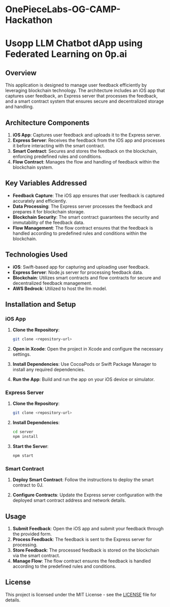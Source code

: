 # OnePieceLabs-OG-CAMP-Hackathon

# Usopp LLM Chatbot dApp using Federated Learning on 0p.ai

## Overview

This application is designed to manage user feedback efficiently by leveraging blockchain technology. The architecture includes an iOS app that captures user feedback, an Express server that processes the feedback, and a smart contract system that ensures secure and decentralized storage and handling.

## Architecture Components

1. **iOS App**: Captures user feedback and uploads it to the Express server.
2. **Express Server**: Receives the feedback from the iOS app and processes it before interacting with the smart contract.
3. **Smart Contract**: Secures and stores the feedback on the blockchain, enforcing predefined rules and conditions.
4. **Flow Contract**: Manages the flow and handling of feedback within the blockchain system.

## Key Variables Addressed

- **Feedback Capture**: The iOS app ensures that user feedback is captured accurately and efficiently.
- **Data Processing**: The Express server processes the feedback and prepares it for blockchain storage.
- **Blockchain Security**: The smart contract guarantees the security and immutability of the feedback data.
- **Flow Management**: The flow contract ensures that the feedback is handled according to predefined rules and conditions within the blockchain.

## Technologies Used

- **iOS**: Swift-based app for capturing and uploading user feedback.
- **Express Server**: Node.js server for processing feedback data.
- **Blockchain**: Utilizes smart contracts and flow contracts for secure and decentralized feedback management.
- **AWS Bedrock**: Utilized to host the llm model.

## Installation and Setup

### iOS App

1. **Clone the Repository**:
    ```bash
    git clone <repository-url>
    ```
2. **Open in Xcode**:
    Open the project in Xcode and configure the necessary settings.

3. **Install Dependencies**:
    Use CocoaPods or Swift Package Manager to install any required dependencies.

4. **Run the App**:
    Build and run the app on your iOS device or simulator.

### Express Server

1. **Clone the Repository**:
    ```bash
    git clone <repository-url>
    ```
2. **Install Dependencies**:
    ```bash
    cd server
    npm install
    ```
3. **Start the Server**:
    ```bash
    npm start
    ```

### Smart Contract

1. **Deploy Smart Contract**:
    Follow the instructions to deploy the smart contract to 0J.

2. **Configure Contracts**:
    Update the Express server configuration with the deployed smart contract address and network details.

## Usage

1. **Submit Feedback**:
    Open the iOS app and submit your feedback through the provided form.
2. **Process Feedback**:
    The feedback is sent to the Express server for processing.
3. **Store Feedback**:
    The processed feedback is stored on the blockchain via the smart contract.
4. **Manage Flow**:
    The flow contract ensures the feedback is handled according to the predefined rules and conditions.


## License

This project is licensed under the MIT License - see the [LICENSE](LICENSE) file for details.
